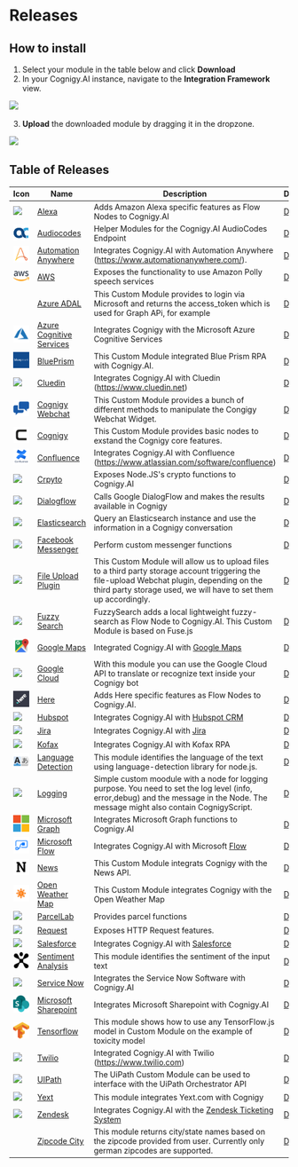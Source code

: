 # Releases

## How to install

1. Select your module in the table below and click **Download**
2. In your Cognigy.AI instance, navigate to the **Integration Framework** view.

<img src="https://tempbucket-waanders.s3.eu-central-1.amazonaws.com/integration-framework.jpg" width="400"></img>

3. **Upload** the downloaded module by dragging it in the dropzone.

<img src="https://tempbucket-waanders.s3.eu-central-1.amazonaws.com/CognigyWebchatPlugins/custom-module.jpg" width="300"></img>

## Table of Releases

| Icon  | Name  | Description  | Download  | Version  |
|---|---|---|---|---|
| <img src="https://github.com/Cognigy/CustomModules/blob/master/modules/alexa/icon.png?raw=true" width="40"></img> |  [Alexa](./modules/alexa/) |  Adds Amazon Alexa specific features as Flow Nodes to Cognigy.AI |  [Download](https://github.com/Cognigy/CustomModules/releases/download/alexa100/alexa.zip) |  1.0.0 |
| <img src="https://github.com/Cognigy/CustomModules/blob/master/modules/audiocodes/icon-large.png?raw=true" width="40"></img>  | [Audiocodes](./modules/audiocodes/)  |  Helper Modules for the Cognigy.AI AudioCodes Endpoint |  [Download](https://github.com/Cognigy/CustomModules/releases/download/audiocodes100/audiocodes.zip) |  1.0.0 |
| <img src="https://github.com/Cognigy/CustomModules/blob/master/modules/automation-anywhere/icon-large.png?raw=true" width="40"></img> |  [Automation Anywhere](./modules/automation-anywhere/) | Integrates Cognigy.AI with Automation Anywhere (https://www.automationanywhere.com/).  | [Download](https://github.com/Cognigy/CustomModules/releases/download/automationanywhere100/automationanywhere.zip)  |  1.0.0 |
| <img src="https://github.com/Cognigy/CustomModules/blob/master/modules/aws/icon-large.png?raw=true" width="40"></img>  | [AWS](./modules/aws)  |  Exposes the functionality to use Amazon Polly speech services |  [Download](https://github.com/Cognigy/CustomModules/releases/download/aws100/aws.zip) | 1.0.0  |
|   | [Azure ADAL](./modules/azure-adal)  | This Custom Module provides to login via Microsoft and returns the access_token which is used for Graph APi, for example  | [Download](https://github.com/Cognigy/CustomModules/releases/download/azureadal100/azure-adal.zip)  |  1.0.0 |
| <img src="https://github.com/Cognigy/CustomModules/blob/master/modules/azureCS/icon.png?raw=true" width="40"></img> |  [Azure Cognitive Services](./modules/azureCS/) | Integrates Cognigy with the Microsoft Azure Cognitive Services  |  [Download](https://github.com/Cognigy/CustomModules/releases/download/azurecs120/azure.zip) | 1.2.0  |
| <img src="https://github.com/Cognigy/CustomModules/blob/master/modules/blueprism/icon-large.png?raw=true" width="40"></img>  |  [BluePrism](./modules/blueprism/) |  This Custom Module integrated Blue Prism RPA with Cognigy.AI. |  [Download](https://github.com/Cognigy/CustomModules/releases/download/blueprism100/blueprism.zip) |  1.0.0 |
| <img src="https://github.com/Cognigy/CustomModules/blob/master/modules/cluedin/icon-large.png?raw=true" width="40"></img>  |  [Cluedin](./modules/cluedin/) |  Integrates Cognigy.AI with Cluedin (https://www.cluedin.net) | [Download](https://github.com/Cognigy/CustomModules/releases/download/cluedin/cluedin.zip)  | 1.0.0  |
| <img src="https://github.com/Cognigy/CustomModules/blob/master/modules/cognigy-webchat/icon-large.png?raw=true" width="40"></img>  |  [Cognigy Webchat](./modules/cognigy-webchat/) |  This Custom Module provides a bunch of different methods to manipulate the Congigy Webchat Widget. |  [Download](https://github.com/Cognigy/CustomModules/releases/download/cognigy-webchat100/cognigywebchat.zip) | 1.0.0  |
| <img src="https://github.com/Cognigy/CustomModules/blob/master/modules/cognigy/icon-large.png?raw=true" width="40"></img>  | [Cognigy](./modules/cognigy/)  | This Custom Module provides basic nodes to exstand the Cognigy core features.  | [Download](https://github.com/Cognigy/CustomModules/releases/download/cognigy100/cognigycustommodule.zip)  |  1.0.0 |
| <img src="https://github.com/Cognigy/CustomModules/blob/master/modules/confluence/icon-large.png?raw=true" width="40"></img>  | [Confluence](./modules/confluence/)  | Integrates Cognigy.AI with Confluence (https://www.atlassian.com/software/confluence)  | [Download](https://github.com/Cognigy/CustomModules/releases/download/confluence100/confluence.zip)  | 1.0.0  |
| <img src="https://github.com/Cognigy/CustomModules/blob/master/modules/crypto/icon-large.png?raw=true" width="40"></img>  | [Crpyto](./modules/crypto)  |  Exposes Node.JS's crypto functions to Cognigy.AI | [Download](https://github.com/Cognigy/CustomModules/releases/download/crypto/crypto.zip) |  1.0.0 |
| <img src="https://github.com/Cognigy/CustomModules/blob/master/modules/dialogflow/icon-large.png?raw=true" width="40"></img>  |  [Dialogflow](./modules/dialogflow/) | Calls Google DialogFlow and makes the results available in Cognigy  |  [Download](https://github.com/Cognigy/CustomModules/releases/download/dialogflow/dialogflow.zip) | 1.0.0  |
| <img src="https://github.com/Cognigy/CustomModules/blob/master/modules/elasticsearch/icon-large.png?raw=true" width="40"></img>  |  [Elasticsearch](./modules/elasticsearch/) | Query an Elasticsearch instance and use the information in a Cognigy conversation  |  [Download](https://github.com/Cognigy/CustomModules/releases/download/elasticsearch100/elastic.zip) | 1.0.0  |
| <img src="https://github.com/Cognigy/CustomModules/blob/master/modules/facebook-messenger/icon-large.png?raw=true" width="40"></img>  |  [Facebook Messenger](./modules/facebook-messenger/) | Perform custom messenger functions  |  [Download](https://github.com/Cognigy/CustomModules/releases/download/fb-messenger110/facebook-messenger.zip) | 1.1.0  |
| <img src="https://github.com/Cognigy/CustomModules/blob/master/modules/file-upload-plugin/icon.png?raw=true" width="40"></img> | [File Upload Plugin](./modules/file-upload-plugin/)  | This Custom Module will allow us to upload files to a third party storage account triggering the file-upload Webchat plugin, depending on the third party storage used, we will have to set them up accordingly.  | [Download](https://github.com/Cognigy/CustomModules/releases/download/file-upload-plugin110/file-upload-plugin.zip)  | 1.1.0  |
| <img src="https://github.com/Cognigy/CustomModules/blob/master/modules/fuzzySearch/icon.png?raw=true" width="40"></img>  | [Fuzzy Search](./modules/fuzzySearch/)  | FuzzySearch adds a local lightweight fuzzy-search as Flow Node to Cognigy.AI. This Custom Module is based on Fuse.js  |  [Download](https://github.com/Cognigy/CustomModules/releases/download/fuzzysearch110/fuzzysearch.zip) | 1.1.0  |
| <img src="https://github.com/Cognigy/CustomModules/blob/master/modules/google-maps/icon.png?raw=true" width="40"></img>  |  [Google Maps](./modules/google-maps/) | Integrated Cognigy.AI with [Google Maps](https://developers.google.com/maps/documentation/)  |  [Download](https://github.com/Cognigy/CustomModules/releases/download/google-maps110/google-maps.zip) |  1.1.0 |
| <img src="https://github.com/Cognigy/CustomModules/blob/master/modules/googlecloud/icon-large.png?raw=true" width="40"></img>  | [Google Cloud](./modules/googlecloud/)  | With this module you can use the Google Cloud API to translate or recognize text inside your Cognigy bot  |  [Download](https://github.com/Cognigy/CustomModules/releases/download/googlecloud100/google.zip) | 1.0.0  |
| <img src="https://github.com/Cognigy/CustomModules/blob/master/modules/here/icon.png?raw=true" width="40"></img>  |  [Here](./modules/here/) | Adds Here specific features as Flow Nodes to Cognigy.AI.  | [Download](https://github.com/Cognigy/CustomModules/releases/download/here100/here.zip)  |  1.0.0 |
| <img src="https://github.com/Cognigy/CustomModules/blob/master/modules/hubspot/icon-large.png?raw=true" width="40"></img>  | [Hubspot](./modules/hubspot/)  | Integrates Cognigy.AI with [Hubspot CRM](https://www.hubspot.com)  |  [Download](https://github.com/Cognigy/CustomModules/releases/download/hubspot102/hubspot.zip) | 1.0.2  |
| <img src="https://github.com/Cognigy/CustomModules/blob/master/modules/jira/icon-large.png?raw=true" width="40"></img>  |  [Jira](./modules/jira/) | Integrates Cognigy.AI with [Jira](https://www.atlassian.com/software/jira)  |  [Download](https://github.com/Cognigy/CustomModules/releases/download/jira110/jira.zip) | 1.1.0  |
| <img src="https://github.com/Cognigy/CustomModules/blob/master/modules/kofax/icon-large.png?raw=true" width="40"></img>  |  [Kofax](./modules/kofax/) | Integrates Cognigy.AI with Kofax RPA | [Download](https://github.com/Cognigy/CustomModules/releases/download/kofax120/kofax.zip) | 1.2.0  |
| <img src="https://github.com/Cognigy/CustomModules/blob/master/modules/languagedtct/icon-large.png?raw=true" width="40"></img>  | [Language Detection](./modules/language-detection/)  | This module identifies the language of the text using language-detection library for node.js.  | [Download](https://github.com/Cognigy/CustomModules/releases/download/language-detect100/languagedetect.zip)  |  1.0.0 |
| <img src="https://github.com/Cognigy/CustomModules/blob/master/modules/logging/icon.png?raw=true" width="40"></img>  | [Logging](./modules/logging/)  | Simple custom moodule with a node for logging purpose. You need to set the log level (info, error,debug) and the message in the Node. The message might also contain CognigyScript.  | [Download](https://github.com/Cognigy/CustomModules/releases/download/logging100/logging.zip)  |  1.0.0 |
| <img src="https://github.com/Cognigy/CustomModules/blob/master/modules/microsoft-graph/icon-large.png?raw=true" width="40"></img>  | [Microsoft Graph](./modules/microsoft-graph/)  | Integrates Microsoft Graph functions to Cognigy.AI | [Download](https://github.com/Cognigy/CustomModules/releases/download/msgraph100/microsoftgraph.zip) | 1.0.0  |
| <img src="https://github.com/Cognigy/CustomModules/blob/master/modules/msflow/icon_large.png?raw=true" width="40"></img>  | [Microsoft Flow](./modules/msflow/)  | Integrates Cognigy.AI with Microsoft [Flow](https://flow.microsoft.com) |  [Download](https://github.com/Cognigy/CustomModules/releases/download/msflow100/microsoft-flow.zip) | 1.0.0  |
| <img src="https://github.com/Cognigy/CustomModules/blob/master/modules/news/icon-large.png?raw=true" width="40"></img>  | [News](./modules/news/)  |  This Custom Module integrats Cognigy with the News API. |  [Download](https://github.com/Cognigy/CustomModules/releases/download/news100/news.zip) |  1.0.0 |
| <img src="https://raw.githubusercontent.com/Cognigy/CustomModules/master/modules/open-weather-map/icon-large.png" width="40"></img>  | [Open Weather Map](./modules/open-weather-map/)  |  This Custom Module integrates Cognigy with the Open Weather Map |  [Download](https://github.com/Cognigy/CustomModules/releases/download/open-weather-map100/weather.zip) |  1.0.0 |
| <img src="https://github.com/Cognigy/CustomModules/blob/master/modules/parcel-lab/icon-large.png?raw=true" width="40"></img>  | [ParcelLab](./modules/parcel-lab/)  |  Provides parcel functions |  [Download](https://github.com/Cognigy/CustomModules/releases/download/parcel-lab100/parcel-lab.zip) |  1.0.0 |
| <img src="https://github.com/Cognigy/CustomModules/blob/master/modules/request/icon-large.png?raw=true" width="40"></img>  |  [Request](./modules/request/) |  Exposes HTTP Request features. | [Download](https://github.com/Cognigy/CustomModules/releases/download/request/request.zip)  |  1.0.0 |
| <img src="https://github.com/Cognigy/CustomModules/blob/master/modules/salesforce/icon-large.png?raw=true" width="40"></img>  |  [Salesforce](./modules/salesforce/) |  Integrates Cognigy.AI with [Salesforce](https://www.salesforce.com) |  [Download](https://github.com/Cognigy/CustomModules/releases/download/salesforce111/salesforce.zip) | 1.1.1  |
| <img src="https://github.com/Cognigy/CustomModules/blob/master/modules/sentiment-analysis/icon.png?raw=true" width="40"></img>  |  [Sentiment Analysis](./modules/sentiment-analysis/) | This module identifies the sentiment of the input text  | [Download](https://github.com/Cognigy/CustomModules/releases/download/sentiment-analysis100/sentiment-analysis.zip) | 1.0.0  |
| <img src="https://github.com/Cognigy/CustomModules/blob/master/modules/service-now/icon-large.png?raw=true" width="40"></img>  | [Service Now](./modules/service-now/)  | Integrates the Service Now Software with Cognigy.AI  |  [Download](https://github.com/Cognigy/CustomModules/releases/download/service-now100/serviceNow.zip) | 1.0.0  |
| <img src="https://github.com/Cognigy/CustomModules/blob/master/modules/sharepoint/icon-large.png?raw=true" width="40"></img>  | [Microsoft Sharepoint](./modules/sharepoint/)  |  Integrates Microsoft Sharepoint with Cognigy.AI | [Download](https://github.com/Cognigy/CustomModules/releases/download/sharepoint100/ms-sharepoint.zip)  |  1.0.0 |
| <img src="https://github.com/Cognigy/CustomModules/blob/master/modules/tensorFlow/icon.png?raw=true" width="40"></img>  |  [Tensorflow](./modules/tensorFlow/) |  This module shows how to use any TensorFlow.js model in Custom Module on the example of toxicity model |  [Download](https://github.com/Cognigy/CustomModules/releases/download/tensorflow100/tensorflow.zip) |  1.0.0 |
| <img src="https://github.com/Cognigy/CustomModules/blob/master/modules/twilio/icon-large.png?raw=true" width="40"></img>  |  [Twilio](./modules/twilio/) |  Integrated Cognigy.AI with Twilio (https://www.twilio.com)|  [Download](https://github.com/Cognigy/CustomModules/releases/download/twilio100/twilio.zip) |  1.0.0 |
| <img src="https://github.com/Cognigy/CustomModules/blob/master/modules/uipath/icon-large.png?raw=true" width="40"></img>  | [UIPath](./modules/uipath/) | The UiPath Custom Module can be used to interface with the UiPath Orchestrator API | [Download](https://github.com/Cognigy/CustomModules/releases/download/uipath101/uipath.zip)  |  1.0.1 |
| <img src="https://github.com/Cognigy/CustomModules/blob/master/modules/yext/icon-large.png?raw=true" width="40"></img>  | [Yext](./modules/yext/) | This module integrates Yext.com with Cognigy | [Download](https://github.com/Cognigy/CustomModules/releases/download/yext100/yext.zip)  |  1.0.0 |
| <img src="https://github.com/Cognigy/CustomModules/blob/master/modules/zendesk/icon-large.png?raw=true" width="40"></img>  | [Zendesk](./modules/zendesk/)  | Integrates Cognigy.AI with the [Zendesk Ticketing System](https://www.zendesk.com)  |  [Download](https://github.com/Cognigy/CustomModules/releases/download/zendesk/zendesk.zip) | 1.0.0  |
| | [Zipcode City](./modules/zipcode-city/)  | This module returns city/state names based on the zipcode provided from user. Currently only german zipcodes are supported.  |  [Download](https://github.com/Cognigy/CustomModules/releases/download/zipcode-city100/zip-codecity.zip) | 1.0.0  |
